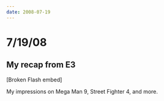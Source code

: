 ```yaml
---
date: 2008-07-19
---
```

# 7/19/08

## My recap from E3

[Broken Flash embed]

My impressions on Mega Man 9, Street Fighter 4, and more.